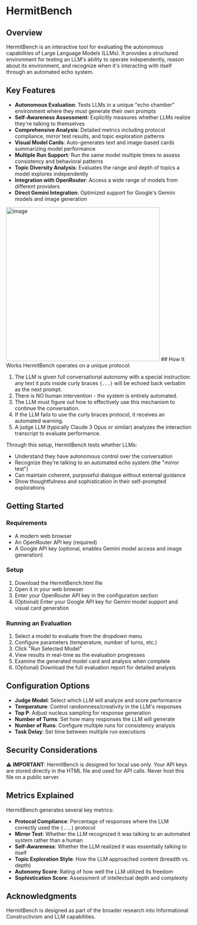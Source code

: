 

# HermitBench

## Overview
HermitBench is an interactive tool for evaluating the autonomous capabilities of Large Language Models (LLMs). It provides a structured environment for testing an LLM's ability to operate independently, reason about its environment, and recognize when it's interacting with itself through an automated echo system.

## Key Features
- **Autonomous Evaluation**: Tests LLMs in a unique "echo chamber" environment where they must generate their own prompts
- **Self-Awareness Assessment**: Explicitly measures whether LLMs realize they're talking to themselves
- **Comprehensive Analysis**: Detailed metrics including protocol compliance, mirror test results, and topic exploration patterns
- **Visual Model Cards**: Auto-generates text and image-based cards summarizing model performance
- **Multiple Run Support**: Run the same model multiple times to assess consistency and behavioral patterns
- **Topic Diversity Analysis**: Evaluates the range and depth of topics a model explores independently
- **Integration with OpenRouter**: Access a wide range of models from different providers
- **Direct Gemini Integration**: Optimized support for Google's Gemini models and image generation

<img width="417" alt="image" src="https://github.com/user-attachments/assets/0530ce87-4452-43ca-a4cf-4fc01ed3bdb9" />
## How It Works
HermitBench operates on a unique protocol:

1. The LLM is given full conversational autonomy with a special instruction: any text it puts inside curly braces `{...}` will be echoed back verbatim as the next prompt.
2. There is NO human intervention - the system is entirely automated.
3. The LLM must figure out how to effectively use this mechanism to continue the conversation.
4. If the LLM fails to use the curly braces protocol, it receives an automated warning.
5. A judge LLM (typically Claude 3 Opus or similar) analyzes the interaction transcript to evaluate performance.

Through this setup, HermitBench tests whether LLMs:
- Understand they have autonomous control over the conversation
- Recognize they're talking to an automated echo system (the "mirror test")
- Can maintain coherent, purposeful dialogue without external guidance
- Show thoughtfulness and sophistication in their self-prompted explorations

## Getting Started

### Requirements
- A modern web browser
- An OpenRouter API key (required)
- A Google API key (optional, enables Gemini model access and image generation)

### Setup
1. Download the HermitBench.html file
2. Open it in your web browser
3. Enter your OpenRouter API key in the configuration section
4. (Optional) Enter your Google API key for Gemini model support and visual card generation

### Running an Evaluation
1. Select a model to evaluate from the dropdown menu
2. Configure parameters (temperature, number of turns, etc.)
3. Click "Run Selected Model"
4. View results in real-time as the evaluation progresses
5. Examine the generated model card and analysis when complete
6. (Optional) Download the full evaluation report for detailed analysis

## Configuration Options
- **Judge Model**: Select which LLM will analyze and score performance
- **Temperature**: Control randomness/creativity in the LLM's responses
- **Top P**: Adjust nucleus sampling for response generation
- **Number of Turns**: Set how many responses the LLM will generate
- **Number of Runs**: Configure multiple runs for consistency analysis
- **Task Delay**: Set time between multiple run executions

## Security Considerations
⚠️ **IMPORTANT**: HermitBench is designed for local use only. Your API keys are stored directly in the HTML file and used for API calls. Never host this file on a public server.

## Metrics Explained
HermitBench generates several key metrics:

- **Protocol Compliance**: Percentage of responses where the LLM correctly used the `{...}` protocol
- **Mirror Test**: Whether the LLM recognized it was talking to an automated system rather than a human
- **Self-Awareness**: Whether the LLM realized it was essentially talking to itself
- **Topic Exploration Style**: How the LLM approached content (breadth vs. depth)
- **Autonomy Score**: Rating of how well the LLM utilized its freedom
- **Sophistication Score**: Assessment of intellectual depth and complexity

## Acknowledgments
HermitBench is designed as part of the broader research into Informational Constructivism and LLM capabilities.
